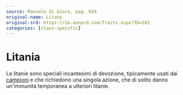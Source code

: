 ```yaml
---
source: Manuale di Gioco, pag. 634
original-name: Litany
original-srd: https://2e.aonprd.com/Traits.aspx?ID=102
categories: [class-specific]
---
```


# Litania

Le litanie sono speciali incantesimi di devozione, tipicamente usati dai
[campioni](/classi/campione) e che richiedono una singola azione, che di solito
danno un'immunità temporanea a ulteriori litanie.

